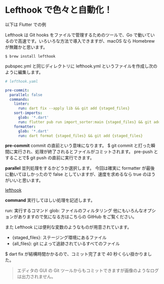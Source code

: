 # Lefthook で色々と自動化！

以下は Flutter での例

Lefthook は Git hooks をファイルで管理するためのツールで、Go で動いているので高速です。いろいろな方法で導入できますが、macOS なら Homebrew が無難かと思います。

```shell
$ brew install lefthook
```

pubspec.yml と同じディレクトリに lefthook.yml というファイルを作成し次のように編集します。

```yaml
# lefthook.yaml

pre-commit:
  parallel: false
  commands:
    linter:
      run: dart fix --apply lib && git add {staged_files}
    sort-imports:
      glob: '*.dart'
      run: flutter pub run import_sorter:main {staged_files} && git add {staged_files}
    formatter:
      glob: '*.dart'
      run: dart format {staged_files} && git add {staged_files}
```

**pre-commit**
commit の直前という意味になります。
$ git commit と打った瞬間に実行され、処理が終了されるとファイルがコミットされます。
pre-push とすることで$ git push の直前に実行できます。

**parallel**
並列処理をするかどうか選択します。
今回は確実に formatter が最後に動いてほしかったので false としていますが、速度を求めるなら true のほうがいいと思います。

[lefthook](https://github.com/evilmartians/lefthook)

**command**
実行してほしい処理を記述します。

run: 実行するコマンド
glob: ファイルのフィルタリング
他にもいろんなオプションがありますので気になる方はこちらの GitHub をご覧ください。

また Lefthook には便利な変数のようなものが用意されています。

- {staged_files}: ステージング環境にあるファイル
- {all_files}: git によって追跡されているすべてのファイル

$ dart fix が結構時間かかるので、コミット完了まで 40 秒くらい掛かりました。

> エディタの GUI の Git ツールからもコミットできますが画像のようなログは出力されません。
